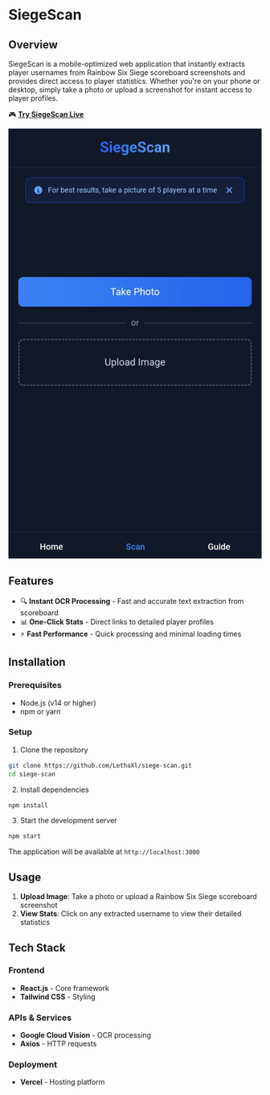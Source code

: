 # SiegeScan

## Overview

SiegeScan is a mobile-optimized web application that instantly extracts player usernames from Rainbow Six Siege scoreboard screenshots and provides direct access to player statistics. Whether you're on your phone or desktop, simply take a photo or upload a screenshot for instant access to player profiles.

🎮 **[Try SiegeScan Live](https://siege-scan.vercel.app/)**

![SiegeScan Interface](/public/img.jpg)

## Features

- 🔍 **Instant OCR Processing** - Fast and accurate text extraction from scoreboard
- 📊 **One-Click Stats** - Direct links to detailed player profiles
- ⚡ **Fast Performance** - Quick processing and minimal loading times

## Installation

### Prerequisites

- Node.js (v14 or higher)
- npm or yarn

### Setup

1. Clone the repository
```bash
git clone https://github.com/LethaXl/siege-scan.git
cd siege-scan
```

2. Install dependencies
```bash
npm install
```

3. Start the development server
```bash
npm start
```

The application will be available at `http://localhost:3000`

## Usage

1. **Upload Image**: Take a photo or upload a Rainbow Six Siege scoreboard screenshot
2. **View Stats**: Click on any extracted username to view their detailed statistics

## Tech Stack

### Frontend
- **React.js** - Core framework
- **Tailwind CSS** - Styling


### APIs & Services
- **Google Cloud Vision** - OCR processing
- **Axios** - HTTP requests

### Deployment
- **Vercel** - Hosting platform
